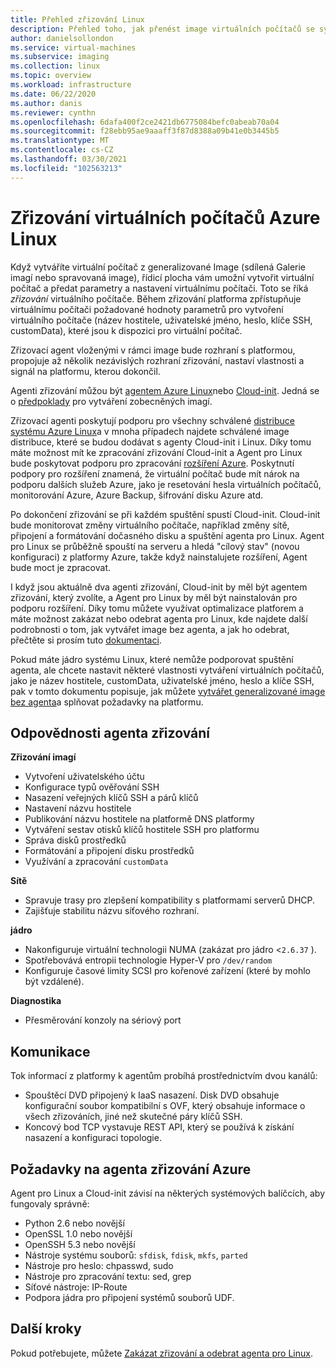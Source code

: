 ```yaml
---
title: Přehled zřizování Linux
description: Přehled toho, jak přenést image virtuálních počítačů se systémem Linux nebo vytvořit nové image pro použití v Azure.
author: danielsollondon
ms.service: virtual-machines
ms.subservice: imaging
ms.collection: linux
ms.topic: overview
ms.workload: infrastructure
ms.date: 06/22/2020
ms.author: danis
ms.reviewer: cynthn
ms.openlocfilehash: 6dafa400f2ce2421db6775084befc0abeab70a04
ms.sourcegitcommit: f28ebb95ae9aaaff3f87d8388a09b41e0b3445b5
ms.translationtype: MT
ms.contentlocale: cs-CZ
ms.lasthandoff: 03/30/2021
ms.locfileid: "102563213"
---
```

# <a name="azure-linux-vm-provisioning"></a>Zřizování virtuálních počítačů Azure Linux
Když vytváříte virtuální počítač z generalizované Image (sdílená Galerie imagí nebo spravovaná image), řídicí plocha vám umožní vytvořit virtuální počítač a předat parametry a nastavení virtuálnímu počítači. Toto se říká *zřizování* virtuálního počítače. Během zřizování platforma zpřístupňuje virtuálnímu počítači požadované hodnoty parametrů pro vytvoření virtuálního počítače (název hostitele, uživatelské jméno, heslo, klíče SSH, customData), které jsou k dispozici pro virtuální počítač. 

Zřizovací agent vloženými v rámci image bude rozhraní s platformou, propojuje až několik nezávislých rozhraní zřizování, nastaví vlastnosti a signál na platformu, kterou dokončil. 

Agenti zřizování můžou být [agentem Azure Linux](../extensions/agent-linux.md)nebo [Cloud-init](./using-cloud-init.md). Jedná se o [předpoklady](create-upload-generic.md) pro vytváření zobecněných imagí.

Zřizovací agenti poskytují podporu pro všechny schválené [distribuce systému Azure Linux](./endorsed-distros.md)a v mnoha případech najdete schválené image distribuce, které se budou dodávat s agenty Cloud-init i Linux. Díky tomu máte možnost mít ke zpracování zřizování Cloud-init a Agent pro Linux bude poskytovat podporu pro zpracování [rozšíření Azure](../extensions/features-windows.md). Poskytnutí podpory pro rozšíření znamená, že virtuální počítač bude mít nárok na podporu dalších služeb Azure, jako je resetování hesla virtuálních počítačů, monitorování Azure, Azure Backup, šifrování disku Azure atd.

Po dokončení zřizování se při každém spuštění spustí Cloud-init. Cloud-init bude monitorovat změny virtuálního počítače, například změny sítě, připojení a formátování dočasného disku a spuštění agenta pro Linux. Agent pro Linux se průběžně spouští na serveru a hledá "cílový stav" (novou konfiguraci) z platformy Azure, takže když nainstalujete rozšíření, Agent bude moct je zpracovat.

I když jsou aktuálně dva agenti zřizování, Cloud-init by měl být agentem zřizování, který zvolíte, a Agent pro Linux by měl být nainstalován pro podporu rozšíření. Díky tomu můžete využívat optimalizace platforem a máte možnost zakázat nebo odebrat agenta pro Linux, kde najdete další podrobnosti o tom, jak vytvářet image bez agenta, a jak ho odebrat, přečtěte si prosím tuto [dokumentaci](disable-provisioning.md).

Pokud máte jádro systému Linux, které nemůže podporovat spuštění agenta, ale chcete nastavit některé vlastnosti vytváření virtuálních počítačů, jako je název hostitele, customData, uživatelské jméno, heslo a klíče SSH, pak v tomto dokumentu popisuje, jak můžete [vytvářet generalizované image bez agenta](no-agent.md)a splňovat požadavky na platformu.


## <a name="provisioning-agent-responsibilities"></a>Odpovědnosti agenta zřizování

**Zřizování imagí**
  
- Vytvoření uživatelského účtu
- Konfigurace typů ověřování SSH
- Nasazení veřejných klíčů SSH a párů klíčů
- Nastavení názvu hostitele
- Publikování názvu hostitele na platformě DNS platformy
- Vytváření sestav otisků klíčů hostitele SSH pro platformu
- Správa disků prostředků
- Formátování a připojení disku prostředků
- Využívání a zpracování `customData`
 
**Sítě**
  
- Spravuje trasy pro zlepšení kompatibility s platformami serverů DHCP.
- Zajišťuje stabilitu názvu síťového rozhraní.

**jádro**
  
- Nakonfiguruje virtuální technologii NUMA (zakázat pro jádro <`2.6.37` ).
- Spotřebovává entropii technologie Hyper-V pro `/dev/random`
- Konfiguruje časové limity SCSI pro kořenové zařízení (které by mohlo být vzdálené).

**Diagnostika**
  
- Přesměrování konzoly na sériový port

## <a name="communication"></a>Komunikace
Tok informací z platformy k agentům probíhá prostřednictvím dvou kanálů:

- Spouštěcí DVD připojený k IaaS nasazení. Disk DVD obsahuje konfigurační soubor kompatibilní s OVF, který obsahuje informace o všech zřizováních, jiné než skutečné páry klíčů SSH.
- Koncový bod TCP vystavuje REST API, který se používá k získání nasazení a konfiguraci topologie.


## <a name="azure-provisioning-agent-requirements"></a>Požadavky na agenta zřizování Azure
Agent pro Linux a Cloud-init závisí na některých systémových balíčcích, aby fungovaly správně:
- Python 2.6 nebo novější
- OpenSSL 1.0 nebo novější
- OpenSSH 5.3 nebo novější
- Nástroje systému souborů: `sfdisk`, `fdisk`, `mkfs`, `parted`
- Nástroje pro heslo: chpasswd, sudo
- Nástroje pro zpracování textu: sed, grep
- Síťové nástroje: IP-Route
- Podpora jádra pro připojení systémů souborů UDF.

## <a name="next-steps"></a>Další kroky

Pokud potřebujete, můžete [Zakázat zřizování a odebrat agenta pro Linux](disable-provisioning.md).
